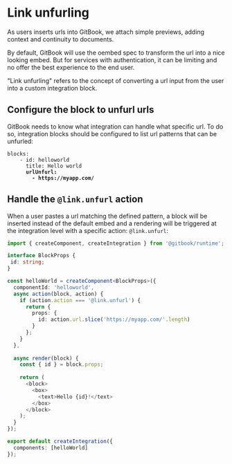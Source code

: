 # Link unfurling

As users inserts urls into GitBook, we attach simple previews, adding context and continuity to documents.

By default, GitBook will use the oembed spec to transform the url into a nice looking embed. But for services with authentication, it can be limiting and no offer the best experience to the end user.

"Link unfurling" refers to the concept of converting a url input from the user into a custom integration block.

## Configure the block to unfurl urls

GitBook needs to know what integration can handle what specific url. To do so, integration blocks should be configured to list url patterns that can be unfurled:

<pre class="language-yaml"><code class="lang-yaml">blocks:
    - id: helloworld
      title: Hello world
<strong>      urlUnfurl:
</strong><strong>        - https://myapp.com/</strong></code></pre>

## Handle the `@link.unfurl` action

When a user pastes a url matching the defined pattern, a block will be inserted instead of the default embed and a rendering will be triggered at the integration level with a specific action: `@link.unfurl`:

```typescript
import { createComponent, createIntegration } from '@gitbook/runtime';

interface BlockProps {
 id: string;
}

const helloWorld = createComponent<BlockProps>({
  componentId: 'helloworld',
  async action(block, action) {
    if (action.action === '@link.unfurl') {
      return {
        props: {
          id: action.url.slice('https://myapp.com/'.length)
        }
      };
    }
  },
  
  async render(block) {
    const { id } = block.props;
  
    return (
      <block>
        <box>
          <text>Hello {id}!</text>
        </box>
      </block>
    );
  }
});

export default createIntegration({
  components: [helloWorld]
});
```

